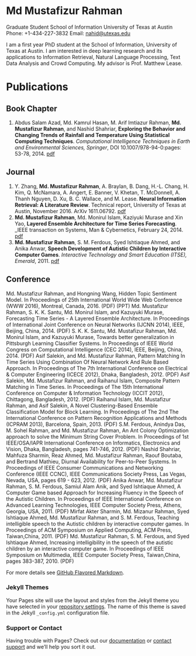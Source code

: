 # Md Mustafizur Rahman 

Graduate Student 
School of Information 
University of Texas at Austin
Phone: +1-434-227-3832
Email: nahid@utexas.edu

I am a first year PhD student at the School of Information, University of Texas at Austin. I am interested in deep learning research and its applications to Information Retrieval, Natural Language Processing, Text Data Analysis and Crowd Computing. My advisor is Prof. Matthew Lease.


# Publications

## Book Chapter
1. Abdus Salam Azad, Md. Kamrul Hasan, M. Arif Imtiazur Rahman, **Md. Mustafizur Rahman**, and Nashid Shahriar, **Exploring the Behavior and Changing Trends of Rainfall and Temperature Using Statistical Computing Techniques**. _Computational Intelligence Techniques in Earth and Environmental Sciences, Springer_, DOI 10.1007/978-94-0:pages: 53-78, 2014. [pdf](http://www.cs.virginia.edu/~mr4xb/paper/book_springer.pdf)

## Journal
1. Y. Zhang, **Md. Mustafizur Rahman**, A. Braylan, B. Dang, H.-L. Chang, H. Kim, Q. McNamara, A. Angert, E. Banner, V. Khetan, T. McDonnell, A. Thanh Nguyen, D. Xu, B. C. Wallace, and M. Lease. **Neural Information Retrieval: A Literature Review**. Technical report, University of Texas at Austin, November 2016. ArXiv 1611.06792. [pdf](https://arxiv.org/abs/1611.06792)
2. **Md. Mustafizur Rahman**, Md. Monirul Islam, Kaziyuki Murase and Xin Yao, **Layered Ensemble Architecture for Time Series Forecasting**. _IEEE transaction on Systems, Man & Cybernetics, February 24, 2014. [pdf](http://dx.doi.org/10.1109/TCYB.2015.2401038)
3. **Md. Mustafizur Rahman**, S. M. Ferdous, Syed Ishtiaque Ahmed, and Anika Anwar, **Speech Development of Autistic Children by Interactive Computer Games**. _Interactive Technology and Smart Education (ITSE), Emerald_, 2011. [pdf](http://www.cs.virginia.edu/~mr4xb/paper/ITSE_Speech_development.pdf)

## Conference

Md. Mustafizur Rahman, and Hongning Wang, Hidden Topic Sentiment Model. In Proceedings of 25th International World Wide Web Conference (WWW 2016), Montreal, Canada, 2016. (PDF) (PPT)
Md. Mustafizur Rahman, S. K. K. Santu, Md. Monirul Islam, and Kazuyuki Murase, Forecasting Time Series - A Layered Ensemble Architecture. In Proceedings of International Joint Conference on Neural Networks (IJCNN 2014), IEEE, Beijing, China, 2014. (PDF)
S. K. K. Santu, Md. Mustafizur Rahman, Md. Monirul Islam, and Kazuyuki Murase, Towards better generalization in Pittsburgh Learning Classifier Systems. In Proceedings of IEEE World Congress on Computational Intelligence (CEC 2014), IEEE, Beijing, China, 2014. (PDF)
Asif Salekin, and Md. Mustafizur Rahman, Pattern Matching In Time Series Using Combination Of Neural Network And Rule Based Approach. In Proceedings of The 7th International Conference on Electrical & Computer Engineering (ICECE 2012), Dhaka, Bangladesh, 2012. (PDF)
Asif Salekin, Md. Mustafizur Rahman, and Raihanul Islam, Composite Pattern Matching in Time Series. In Proceedings of The 15th International Conference on Computer & Information Technology (ICCIT 2012), Chittagong, Bangladesh, 2012. (PDF)
Raihanul Islam, Md. Mustafizur Rahman, and Asif Salekin, A Novel Clustering-Based Ensemble Classification Model for Block Learning. In Proceedings of The 2nd The International Conference on Pattern Recognition Applications and Methods (ICPRAM 2013), Barcelona, Spain, 2013. (PDF)
S.M. Ferdous, Anindya Das, M. Sohel Rahman, and Md. Mustafizur Rahman, An Ant Colony Optimization approach to solve the Minimum String Cover Problem. In Proceedings of 1st IEEE/OSA/IAPR International Conference on Informatics, Electronics and Vision, Dhaka, Bangladesh, pages 741-746, 2012. (PDF)
Nashid Shahriar, Mahfuza Sharmin, Reaz Ahmed, Md. Mustafizur Rahman, Raouf Boutaba, and Bertrand Mathieu, Diurnal Availability for Peer-to-Peer Systems. In Proceedings of IEEE Consumer Communications and Networking Conference (IEEE CCNC), IEEE Communications Society Press, Las Vegas, Nevada, USA, pages 619 - 623, 2012. (PDF)
Anika Anwar, Md. Mustafizur Rahman, S. M. Ferdous, Samiul Alam Anik, and Syed Ishtiaque Ahmed, A Computer Game based Approach for Increasing Fluency in the Speech of the Autistic Children. In Proceedings of IEEE International Conference on Advanced Learning Technologies, IEEE Computer Society Press, Athens, Georgia, USA, 2011. (PDF)
Mirfat Akter Sharmin, Md. Mizanur Rahman, Syed Ishtiaque Ahmed, Md. Mustafizur Rahman, and S. M. Ferdous, Teaching intelligible speech to the Autistic children by interactive computer games. In Proceedings of ACM Symposium on Applied Computing, ACM Press, Taiwan,China, 2011. (PDF)
Md. Mustafizur Rahman, S. M. Ferdous, and Syed Ishtiaque Ahmed, Increasing intelligibility in the speech of the autistic children by an interactive computer game. In Proceedings of IEEE Symposium on Multimedia, IEEE Computer Society Press, Taiwan,China, pages 383-387, 2010. (PDF)

For more details see [GitHub Flavored Markdown](https://guides.github.com/features/mastering-markdown/).

### Jekyll Themes

Your Pages site will use the layout and styles from the Jekyll theme you have selected in your [repository settings](https://github.com/mdmustafizurrahman/mdmustafizurrahman.github.io/settings). The name of this theme is saved in the Jekyll `_config.yml` configuration file.

### Support or Contact

Having trouble with Pages? Check out our [documentation](https://help.github.com/categories/github-pages-basics/) or [contact support](https://github.com/contact) and we’ll help you sort it out.
